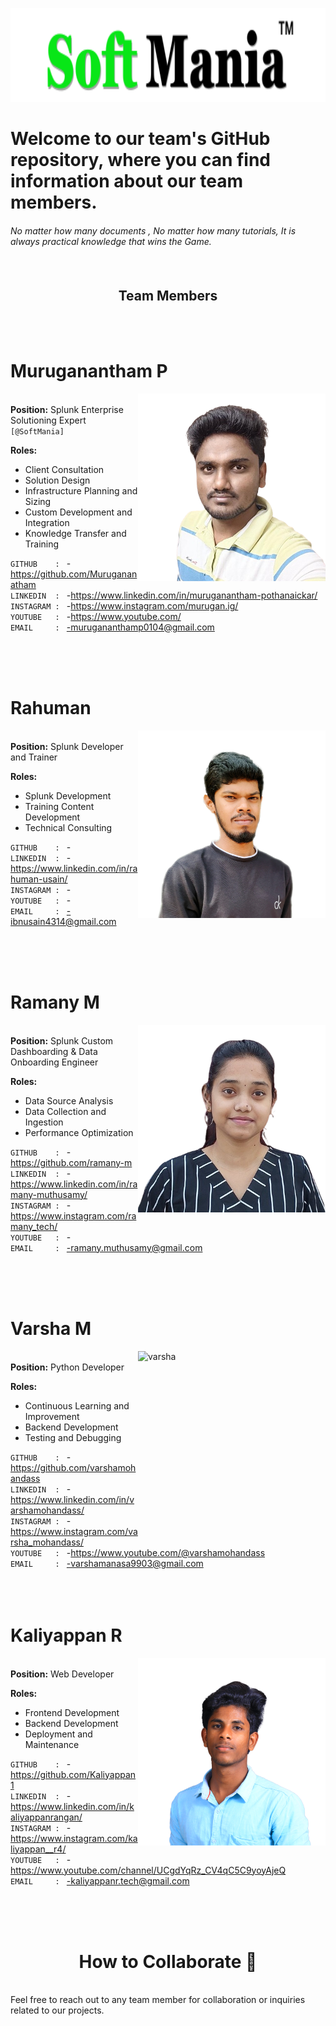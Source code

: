 <img src="https://raw.githubusercontent.com/SoftManiaTech/.github/main/softmania%20banner%20images/SoftMania_LOGO_TM.png" alt="Image Description" style="width: 1000px; height: 150px;"> <br/>                                          

# Welcome to our team's GitHub repository, where you can find information about our team members.
###### No matter how many documents , No matter how many tutorials, It is always practical knowledge that wins the Game. <br/><br/><br/>

<h2 align="center"> Team Members</h2> <br/> <br/>

# Muruganantham P <br/>

<img align="right" src="https://github.com/SoftManiaTech/.github/blob/main/softmania%20team%20photos/muruganantham.png" alt="muruganantham" width="300" height="300"> <br/>
**Position:** Splunk Enterprise Solutioning Expert `[@SoftMania]` <br/>

**Roles:** 
- Client Consultation
- Solution Design
- Infrastructure Planning and Sizing
- Custom Development and Integration
- Knowledge Transfer and Training

`GITHUB    : ` -https://github.com/Murugananatham <br/>
`LINKEDIN  : ` -https://www.linkedin.com/in/muruganantham-pothanaickar/ <br/>
`INSTAGRAM : ` -https://www.instagram.com/murugan.ig/ <br/>
`YOUTUBE   : ` -https://www.youtube.com/ <br/>
`EMAIL     : ` -murugananthamp0104@gmail.com <br/>

<br/>
<br/><br/>

# Rahuman <br/>
<img align="right" src="https://github.com/SoftManiaTech/.github/blob/main/softmania%20team%20photos/rahuman.png" alt="rahuman" width="300" height="300"> <br/>
**Position:** Splunk Developer and Trainer  <br/>

**Roles:** 
- Splunk Development
- Training Content Development
- Technical Consulting

`GITHUB    : ` - <br/>
`LINKEDIN  : ` -https://www.linkedin.com/in/rahuman-usain/ <br/>
`INSTAGRAM : ` - <br/>
`YOUTUBE   : ` - <br/>
`EMAIL     : ` -ibnusain4314@gmail.com <br/>

<br/>
<br/><br/> 

# Ramany M <br/>
<img align="right" src="https://github.com/SoftManiaTech/.github/blob/main/softmania%20team%20photos/ramany.png" alt="ramany" width="300" height="300"> <br/>
**Position:** Splunk Custom Dashboarding & Data Onboarding Engineer <br/>

**Roles:** 
- Data Source Analysis
- Data Collection and Ingestion
- Performance Optimization

`GITHUB    : ` -https://github.com/ramany-m <br/>
`LINKEDIN  : ` -https://www.linkedin.com/in/ramany-muthusamy/ <br/>
`INSTAGRAM : ` -https://www.instagram.com/ramany_tech/ <br/>
`YOUTUBE   : ` - <br/>
`EMAIL     : ` -ramany.muthusamy@gmail.com <br/>

  <br/>
<br/><br/>

# Varsha M <br/>
<img align="right" src="https://github.com/SoftManiaTech/.github/blob/main/softmania%20team%20photos/varsha.png" alt="varsha" width="300" height="300"> <br/>
**Position:** Python Developer <br/>

**Roles:** 
- Continuous Learning and Improvement
- Backend Development
- Testing and Debugging

`GITHUB    : ` -https://github.com/varshamohandass <br/>
`LINKEDIN  : ` -https://www.linkedin.com/in/varshamohandass/ <br/>
`INSTAGRAM : ` -https://www.instagram.com/varsha_mohandass/ <br/>
`YOUTUBE   : ` -https://www.youtube.com/@varshamohandass <br/>
`EMAIL     : ` -varshamanasa9903@gmail.com <br/>
<br/>
<br/><br/>

# Kaliyappan R <br/>
<img align="right" src="https://github.com/SoftManiaTech/.github/blob/main/softmania%20team%20photos/kaliyappan.png" alt="kaliyappan" width="300" height="300"> <br/>
**Position:** Web Developer <br/>

**Roles:** 
- Frontend Development
- Backend Development
- Deployment and Maintenance

`GITHUB    : ` -https://github.com/Kaliyappan1 <br/>
`LINKEDIN  : ` -https://www.linkedin.com/in/kaliyappanrangan/ <br/>
`INSTAGRAM : ` -https://www.instagram.com/kaliyappan__r4/ <br/>
`YOUTUBE   : ` -https://www.youtube.com/channel/UCgdYqRz_CV4qC5C9yoyAjeQ <br/>
`EMAIL     : ` -kaliyappanr.tech@gmail.com <br/> 

<br/>
<br/><br/> 

<h1 align="center"> How to Collaborate 🙌</h1> <br/>
Feel free to reach out to any team member for collaboration or inquiries related to our projects.


